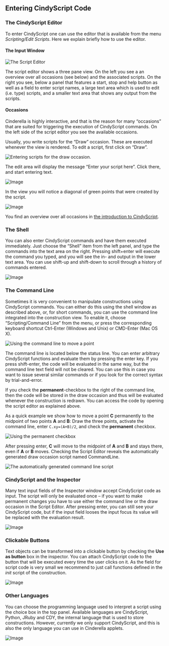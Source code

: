 ## Entering CindyScript Code

### The CindyScript Editor

To enter CindyScript one can use the editor that is available from the menu _Scripting/Edit Scripts_.
Here we explain briefly how to use the editor.

#### The Input Window

![The Script Editor](img/ScriptEditor.png)

The script editor shows a three pane view.
On the left you see a an overview over all occasions (see below) and the associated scripts.
On the right you see, below a panel that features a start, stop and help button as well as a field to enter script names, a large text area which is used to edit (i.e.
type) scripts, and a smaller text area that shows any output from the scripts.

#### Occasions

Cinderella is highly interactive, and that is the reason for many “occasions” that are suited for triggering the execution of CindyScript commands.
On the left side of the script editor you see the available occasions.

Usually, you write scripts for the “Draw” occasion.
These are executed whenever the view is rendered.
To edit a script, first click on “Draw”.

![Entering scripts for the draw occasion.](img/ScriptEditor-draw.png)

The edit area will display the message “Enter your script here”.
Click there, and start entering text.

![Image](img/ScriptEditor-example.png)

In the view you will notice a diagonal of green points that were created by the script.

![Image](img/ScriptEditor-view.png)

You find an overview over all occasions in [the introduction to CindyScript](CSFundamentals.md).

### The Shell

You can also enter CindyScript commands and have them executed immediately.
Just choose the “Shell” item from the left panel, and type the commands into the text area on the right.
Pressing shift+enter will execute the command you typed, and you will see the in- and output in the lower text area.
You can use shift-up and shift-down to scroll through a history of commands entered.

![Image](img/ScriptEditor-shell.png)

### The Command Line

Sometimes it is very convenient to manipulate constructions using CindyScript commands.
You can either do this using the shell window as described above, or, for short commands, you can use the command line integrated into the construction view.
To enable it, choose “Scripting/Command Line” from the menu, or press the corresponding keyboard shortcut Ctrl-Enter (Windows and Unix) or CMD-Enter (Mac OS X).

![Using the command line to move a point](img/CindyScriptCommandline.png)

The command line is located below the status line.
You can enter arbitrary CindyScript functions and evaluate them by pressing the enter key.
If you press shift-enter, the code will be evaluated in the same way, but the command line text field will not be cleared.
You can use this in case you want to issue several similar commands or if you look for the correct syntax by trial-and-error.

If you check the **permanent**-checkbox to the right of the command line, then the code will be stored in the draw occasion and thus will be evaluated whenever the construction is redrawn.
You can access the code by opening the script editor as explained above.

As a quick example we show how to move a point **C** permanently to the midpoint of two points **A** and **B**: Draw the three points, activate the command line, enter `C.xy=(A+B)/2`, and check the **permanent** checkbox.

![Using the **permanent** checkbox](img/PermanentCommandLine.png)

After pressing enter, **C** will move to the midpoint of **A** and **B** and stays there, even if **A** or **B** moves.
Checking the Script Editor reveals the automatically generated draw occasion script named CommandLine.

![The automatically generated command line script](img/CommandLineScript.png)

### CindyScript and the Inspector

Many text input fields of the Inspector window accept CindyScript code as input.
The script will only be evaluated once – if you want to make permanent changes you have to use either the command line or the draw occasion in the Script Editor.
After pressing enter, you can still see your CindyScript code, but if the input field looses the input focus its value will be replaced with the evaluation result.

![Image](img/CindyScriptInspector.png)

### Clickable Buttons

Text objects can be transformed into a clickable button by checking the **Use as button** box in the inspector.
You can attach CindyScript code to the button that will be executed every time the user clicks on it.
As the field for script code is very small we recommend to just call functions defined in the _init_ script of the construction.

![Image](img/Clickable-Button.png)

### Other Languages

You can choose the programming language used to interpret a script using the choice box in the top panel.
Available languages are CindyScript, Python, JRuby and CDY, the internal language that is used to store constructions.
However, currently we only support CindyScript, and this is also the only language you can use in Cinderella applets.

![Image](img/ScriptEditor-languages.png)
